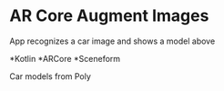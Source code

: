 # AR Core Augment Images

App recognizes a car image and shows a model above

*Kotlin
*ARCore
*Sceneform

Car models from Poly
